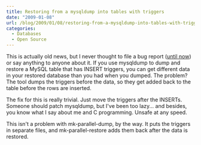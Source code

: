 ```yaml
---
title: Restoring from a mysqldump into tables with triggers
date: "2009-01-08"
url: /blog/2009/01/08/restoring-from-a-mysqldump-into-tables-with-triggers/
categories:
  - Databases
  - Open Source
---
```

This is actually old news, but I never thought to file a bug report ([until now][1]) or say anything to anyone about it. If you use mysqldump to dump and restore a MySQL table that has INSERT triggers, you can get different data in your restored database than you had when you dumped. The problem? The tool dumps the triggers before the data, so they get added back to the table before the rows are inserted.

The fix for this is really trivial. Just move the triggers after the INSERTs. Someone should patch mysqldump, but I've been too lazy... and besides, you know what I say about me and C programming. Unsafe at any speed.

This isn't a problem with mk-parallel-dump, by the way. It puts the triggers in separate files, and mk-parallel-restore adds them back after the data is restored.

 [1]: http://bugs.mysql.com/41958
